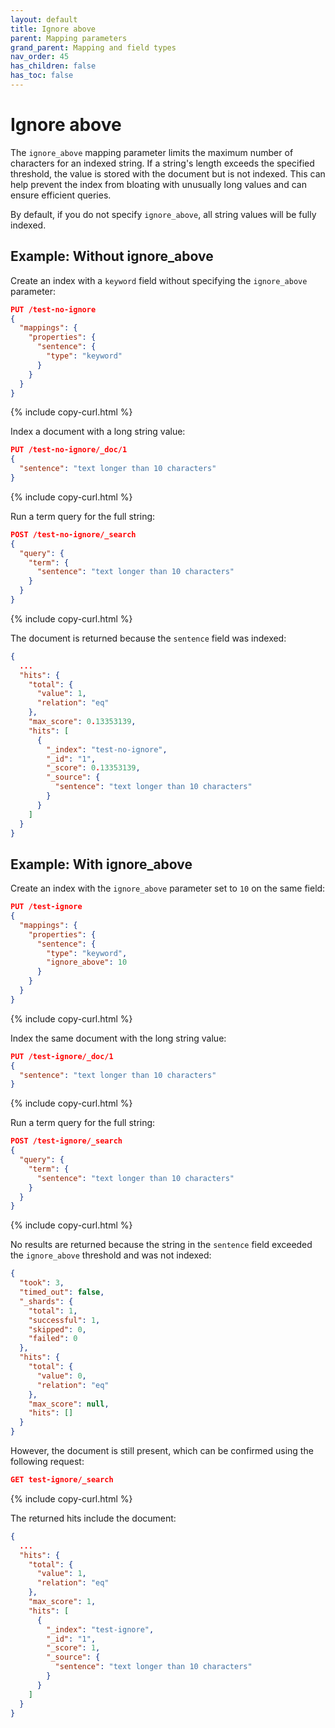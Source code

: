 ```yaml
---
layout: default
title: Ignore above
parent: Mapping parameters
grand_parent: Mapping and field types
nav_order: 45
has_children: false
has_toc: false
---
```


# Ignore above

The `ignore_above` mapping parameter limits the maximum number of characters for an indexed string. If a string's length exceeds the specified threshold, the value is stored with the document but is not indexed. This can help prevent the index from bloating with unusually long values and can ensure efficient queries.

By default, if you do not specify `ignore_above`, all string values will be fully indexed.

## Example: Without ignore_above

Create an index with a `keyword` field without specifying the `ignore_above` parameter:

```json
PUT /test-no-ignore
{
  "mappings": {
    "properties": {
      "sentence": {
        "type": "keyword"
      }
    }
  }
}
```
{% include copy-curl.html %}

Index a document with a long string value:

```json
PUT /test-no-ignore/_doc/1
{
  "sentence": "text longer than 10 characters"
}
```
{% include copy-curl.html %}

Run a term query for the full string:

```json
POST /test-no-ignore/_search
{
  "query": {
    "term": {
      "sentence": "text longer than 10 characters"
    }
  }
}
```
{% include copy-curl.html %}

The document is returned because the `sentence` field was indexed:

```json
{
  ...
  "hits": {
    "total": {
      "value": 1,
      "relation": "eq"
    },
    "max_score": 0.13353139,
    "hits": [
      {
        "_index": "test-no-ignore",
        "_id": "1",
        "_score": 0.13353139,
        "_source": {
          "sentence": "text longer than 10 characters"
        }
      }
    ]
  }
}
```

## Example: With ignore_above

Create an index with the `ignore_above` parameter set to `10` on the same field:

```json
PUT /test-ignore
{
  "mappings": {
    "properties": {
      "sentence": {
        "type": "keyword",
        "ignore_above": 10
      }
    }
  }
}
```
{% include copy-curl.html %}

Index the same document with the long string value:

```json
PUT /test-ignore/_doc/1
{
  "sentence": "text longer than 10 characters"
}
```
{% include copy-curl.html %}

Run a term query for the full string:

```json
POST /test-ignore/_search
{
  "query": {
    "term": {
      "sentence": "text longer than 10 characters"
    }
  }
}
```
{% include copy-curl.html %}

No results are returned because the string in the `sentence` field exceeded the `ignore_above` threshold and was not indexed:

```json
{
  "took": 3,
  "timed_out": false,
  "_shards": {
    "total": 1,
    "successful": 1,
    "skipped": 0,
    "failed": 0
  },
  "hits": {
    "total": {
      "value": 0,
      "relation": "eq"
    },
    "max_score": null,
    "hits": []
  }
}
```

However, the document is still present, which can be confirmed using the following request:

```json
GET test-ignore/_search
```
{% include copy-curl.html %}

The returned hits include the document:

```json
{
  ...
  "hits": {
    "total": {
      "value": 1,
      "relation": "eq"
    },
    "max_score": 1,
    "hits": [
      {
        "_index": "test-ignore",
        "_id": "1",
        "_score": 1,
        "_source": {
          "sentence": "text longer than 10 characters"
        }
      }
    ]
  }
}
```
